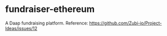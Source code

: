 # fundraiser-ethereum
 A Daap fundraising platform. Reference: https://github.com/Zubi-io/Project-Ideas/issues/12
